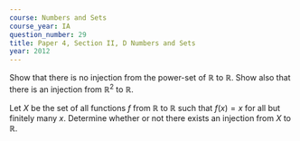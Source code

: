```yaml
---
course: Numbers and Sets
course_year: IA
question_number: 29
title: Paper 4, Section II, D Numbers and Sets
year: 2012
---
```




Show that there is no injection from the power-set of $\mathbb{R}$ to $\mathbb{R}$. Show also that there is an injection from $\mathbb{R}^{2}$ to $\mathbb{R}$.

Let $X$ be the set of all functions $f$ from $\mathbb{R}$ to $\mathbb{R}$ such that $f(x)=x$ for all but finitely many $x$. Determine whether or not there exists an injection from $X$ to $\mathbb{R}$.
